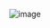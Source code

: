 ![image](https://github.com/pabloWIB/ESTATICA-59/assets/116923433/07c282cf-3a6a-4af1-a7f7-f91f9f4afdc6)
